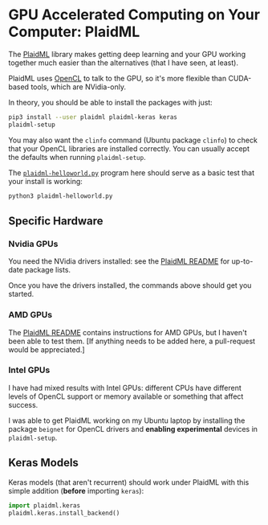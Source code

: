 # GPU Accelerated Computing on Your Computer: PlaidML

The [PlaidML](https://github.com/plaidml/plaidml) library makes getting deep learning and your GPU working together much easier than the alternatives (that I have seen, at least).

PlaidML uses [OpenCL](https://en.wikipedia.org/wiki/OpenCL) to talk to the GPU, so it's more flexible than CUDA-based tools, which are NVidia-only.

In theory, you should be able to install the packages with just:
```bash
pip3 install --user plaidml plaidml-keras keras
plaidml-setup
```
You may also want the `clinfo` command (Ubuntu package `clinfo`) to check that your OpenCL libraries are installed correctly. You can usually accept the defaults when running `plaidml-setup`.

The [`plaidml-helloworld.py`](plaidml-helloworld.py) program here should serve as a basic test that your install is working:
```bash
python3 plaidml-helloworld.py
```

## Specific Hardware

### Nvidia GPUs

You need the NVidia drivers installed: see the [PlaidML README](https://github.com/plaidml/plaidml#plaidml) for up-to-date package lists.

Once you have the drivers installed, the commands above should get you started.

### AMD GPUs

The [PlaidML README](https://github.com/plaidml/plaidml#plaidml) contains instructions for AMD GPUs, but I haven't been able to test them. [If anything needs to be added here, a pull-request would be appreciated.]


### Intel GPUs

I have had mixed results with Intel GPUs: different CPUs have different levels of OpenCL support or memory available or something that affect success.

I was able to get PlaidML working on my Ubuntu laptop by installing the package `beignet` for OpenCL drivers and **enabling experimental** devices in `plaidml-setup`.


## Keras Models

Keras models (that aren't recurrent) should work under PlaidML with this simple addition (**before** importing `keras`):

```python
import plaidml.keras
plaidml.keras.install_backend()
```
